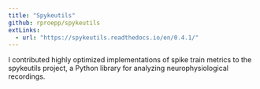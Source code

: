 ```yaml
---
title: "Spykeutils"
github: rproepp/spykeutils
extLinks:
  - url: "https://spykeutils.readthedocs.io/en/0.4.1/"
---
```


I contributed highly optimized implementations of spike train metrics to the
spykeutils project, a Python library for analyzing neurophysiological
recordings.
